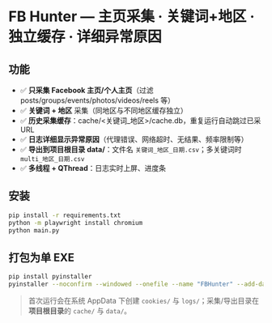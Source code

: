 # FB Hunter — 主页采集 · 关键词+地区 · 独立缓存 · 详细异常原因

## 功能
- ✅ **只采集 Facebook 主页/个人主页**（过滤 posts/groups/events/photos/videos/reels 等）
- ✅ **关键词 + 地区** 采集（同地区与不同地区缓存独立）
- ✅ **历史采集缓存**：cache/<关键词_地区>/cache.db，重复运行自动跳过已采 URL
- ✅ **日志详细显示异常原因**（代理错误、网络超时、无结果、频率限制等）
- ✅ **导出到项目根目录 data/**：文件名 `关键词_地区_日期.csv`；多关键词时 `multi_地区_日期.csv`
- ✅ **多线程 + QThread**：日志实时上屏、进度条

## 安装
```bash
pip install -r requirements.txt
python -m playwright install chromium
python main.py
```

## 打包为单 EXE
```bash
pip install pyinstaller
pyinstaller --noconfirm --windowed --onefile --name "FBHunter" --add-data "fb_hunter;fb_hunter" main.py
```

> 首次运行会在系统 AppData 下创建 `cookies/` 与 `logs/`；采集/导出目录在**项目根目录**的 `cache/` 与 `data/`。
